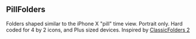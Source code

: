 ## PillFolders

Folders shaped similar to the iPhone X "pill" time view. Portrait only. Hard coded for 4 by 2 icons, and Plus sized devices. Inspired by [ClassicFolders 2](http://cydia.saurik.com/package/org.coolstar.classicfolders2/)
